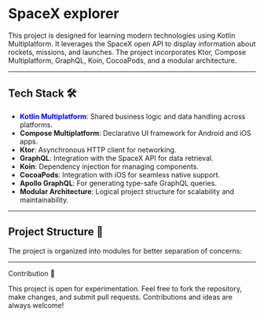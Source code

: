 # SpaceX explorer

This project is designed for learning modern technologies using Kotlin Multiplatform. It leverages the SpaceX open API to display information about rockets, missions, and launches. The project incorporates Ktor, Compose Multiplatform, GraphQL, Koin, CocoaPods, and a modular architecture.

---

## Tech Stack 🛠

- <span style="color:blue;">**Kotlin Multiplatform**</span>: Shared business logic and data handling across platforms.
- **Compose Multiplatform**: Declarative UI framework for Android and iOS apps.
- **Ktor**: Asynchronous HTTP client for networking.
- **GraphQL**: Integration with the SpaceX API for data retrieval.
- **Koin**: Dependency injection for managing components.
- **CocoaPods**: Integration with iOS for seamless native support.
- **Apollo GraphQL**: For generating type-safe GraphQL queries.
- **Modular Architecture**: Logical project structure for scalability and maintainability.

---

## Project Structure 📂

The project is organized into modules for better separation of concerns:



---

Contribution 🤝

This project is open for experimentation. Feel free to fork the repository, make changes, and submit pull requests. Contributions and ideas are always welcome!


